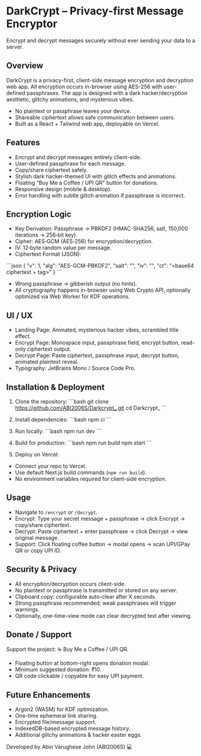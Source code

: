 # DarkCrypt – Privacy‑first Message Encryptor

Encrypt and decrypt messages securely without ever sending your data to a server.

## Overview
DarkCrypt is a privacy-first, client-side message encryption and decryption web app. All encryption occurs in-browser using AES-256 with user-defined passphrases. The app is designed with a dark hacker/decryption aesthetic, glitchy animations, and mysterious vibes.

- No plaintext or passphrase leaves your device.
- Shareable ciphertext allows safe communication between users.
- Built as a React + Tailwind web app, deployable on Vercel.

## Features
- Encrypt and decrypt messages entirely client-side.
- User-defined passphrase for each message.
- Copy/share ciphertext safely.
- Stylish dark hacker-themed UI with glitch effects and animations.
- Floating “Buy Me a Coffee / UPI QR” button for donations.
- Responsive design (mobile & desktop).
- Error handling with subtle glitch animation if passphrase is incorrect.

## Encryption Logic

- Key Derivation: Passphrase → PBKDF2 (HMAC-SHA256, salt, 150,000 iterations → 256‑bit key).
- Cipher: AES‑GCM (AES‑256) for encryption/decryption.
- IV: 12‑byte random value per message.
- Ciphertext Format (JSON):

\`\`\`json
{
  "v": 1,
  "alg": "AES-GCM-PBKDF2",
  "salt": "<base64>",
  "iv": "<base64>",
  "ct": "<base64 ciphertext + tag>"
}
\`\`\`

- Wrong passphrase → gibberish output (no hints).
- All cryptography happens in-browser using Web Crypto API, optionally optimized via Web Worker for KDF operations.

## UI / UX
- Landing Page: Animated, mysterious hacker vibes, scrambled title effect.
- Encrypt Page: Monospace input, passphrase field, encrypt button, read-only ciphertext output.
- Decrypt Page: Paste ciphertext, passphrase input, decrypt button, animated plaintext reveal.
- Typography: JetBrains Mono / Source Code Pro.

## Installation & Deployment

1. Clone the repository:
\`\`\`bash
git clone https://github.com/ABI2006S/Darkcrypt_.git
cd Darkcrypt_
\`\`\`

2. Install dependencies:
\`\`\`bash
npm ci
\`\`\`

3. Run locally:
\`\`\`bash
npm run dev
\`\`\`

4. Build for production:
\`\`\`bash
npm run build
npm start
\`\`\`

5. Deploy on Vercel:
- Connect your repo to Vercel.
- Use default Next.js build commands (`npm run build`).
- No environment variables required for client-side encryption.

## Usage
- Navigate to `/encrypt` or `/decrypt`.
- Encrypt: Type your secret message + passphrase → click Encrypt → copy/share ciphertext.
- Decrypt: Paste ciphertext + enter passphrase → click Decrypt → view original message.
- Support: Click floating coffee button → modal opens → scan UPI/GPay QR or copy UPI ID.

## Security & Privacy
- All encryption/decryption occurs client-side.
- No plaintext or passphrase is transmitted or stored on any server.
- Clipboard copy: configurable auto-clear after X seconds.
- Strong passphrase recommended; weak passphrases will trigger warnings.
- Optionally, one-time-view mode can clear decrypted text after viewing.

## Donate / Support
Support the project: ☕ Buy Me a Coffee / UPI QR.

- Floating button at bottom-right opens donation modal.
- Minimum suggested donation: ₹10.
- QR code clickable / copyable for easy UPI payment.

## Future Enhancements
- Argon2 (WASM) for KDF optimization.
- One-time ephemeral link sharing.
- Encrypted file/message support.
- IndexedDB-based encrypted message history.
- Additional glitchy animations & hacker easter eggs.

Developed by Abin Varughese John (ABI2006S) 💻
